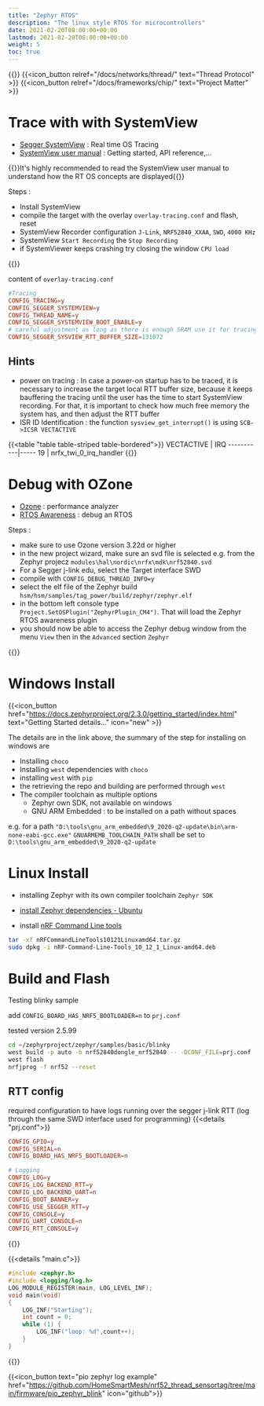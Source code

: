```yaml
---
title: "Zephyr RTOS"
description: "The linux style RTOS for microcontrollers"
date: 2021-02-20T08:00:00+00:00
lastmod: 2021-02-20T08:00:00+00:00
weight: 5
toc: true
---
```

{{<load-photoswipe >}}
{{<icon_button relref="/docs/networks/thread/" text="Thread Protocol" >}}
{{<icon_button relref="/docs/frameworks/chip/" text="Project Matter" >}}

# Trace with with SystemView
* [Segger SystemView](https://www.segger.com/products/development-tools/systemview/) : Real time OS Tracing
* [SystemView user manual](https://www.segger.com/downloads/free-utilities/UM08027) : Getting started, API reference,...

{{<hint warning>}}It's highly recommended to read the SystemView user manual to understand how the RT OS concepts are displayed{{</hint>}}

Steps :
* Install SystemView
* compile the target with the overlay `overlay-tracing.conf` and flash, reset
* SystemView Recorder configuration `J-Link`, `NRF52840_XXAA`, `SWD`, `4000 KHz`
* SystemView `Start Recording` the `Stop Recording`
* if SystemViewer keeps crashing try closing the window `CPU load`

{{<gfigure src="/images/zephyr/systemview.webp" width="500px">}}

content of `overlay-tracing.conf`
```conf
#Tracing
CONFIG_TRACING=y
CONFIG_SEGGER_SYSTEMVIEW=y
CONFIG_THREAD_NAME=y
CONFIG_SEGGER_SYSTEMVIEW_BOOT_ENABLE=y
# careful adjustment as long as there is enough SRAM use it for tracing 128 KB
CONFIG_SEGGER_SYSVIEW_RTT_BUFFER_SIZE=131072
```
## Hints
* power on tracing : In case a power-on startup has to be traced, it is necessary to increase the target local RTT buffer size, because it keeps bauffering the tracing until the user has the time to start SystemView recording. For that, it is important to check how much free memory the system has, and then adjust the RTT buffer
* ISR ID Identification : the function `sysview_get_interrupt()` is using `SCB->ICSR VECTACTIVE`


{{<table "table table-striped table-bordered">}}
VECTACTIVE | IRQ
-----------|-----
19 | nrfx_twi_0_irq_handler
{{</table>}}


# Debug with OZone
* [Ozone](https://www.segger.com/products/development-tools/ozone-j-link-debugger/) : performance analyzer
* [RTOS Awareness](https://www.segger.com/products/development-tools/ozone-j-link-debugger/technology/rtos-awareness/) : debug an RTOS

Steps :
* make sure to use Ozone version 3.22d or higher
* in the new project wizard, make sure an svd file is selected e.g. from the Zephyr projecz `modules\hal\nordic\nrfx\mdk\nrf52840.svd`
* For a Segger j-link edu, select the Target interface SWD
* compile with `CONFIG_DEBUG_THREAD_INFO=y`
* select the elf file of the Zephyr build `hsm/hsm/samples/tag_power/build/zephyr/zephyr.elf`
* in the bottom left console type `Project.SetOSPlugin("ZephyrPlugin_CM4")`. That will load the Zephyr RTOS awareness plugin
* you should now be able to access the Zephyr debug window from the menu `View` then in the `Advanced` section `Zephyr`

{{<gfigure src="/images/zephyr/ozone_zephyr.png" width="500px">}}

# Windows Install
{{<icon_button href="https://docs.zephyrproject.org/2.3.0/getting_started/index.html" text="Getting Started details..."  icon="new" >}}

The details are in the link above, the summary of the step for installing on windows are
* Installing `choco`
* Installing `west` dependencies with `choco`
* installing `west` with `pip`
* the retrieving the repo and building are performed through `west`
* The compiler toolchain as multiple options
  * Zephyr own SDK, not available on windows
  * GNU ARM Embedded : to be installed on a path without spaces

e.g. for a path `"D:\tools\gnu_arm_embedded\9_2020-q2-update\bin\arm-none-eabi-gcc.exe"` `GNUARMEMB_TOOLCHAIN_PATH` shall be set to `D:\tools\gnu_arm_embedded\9_2020-q2-update`
# Linux Install
* installing Zephyr with its own compiler toolchain `Zephyr SDK`

* [install Zephyr dependencies - Ubuntu](https://developer.nordicsemi.com/nRF_Connect_SDK/doc/latest/zephyr/getting_started/index.html#install-required-tools)
* install [nRF Command Line tools](https://www.nordicsemi.com/Software-and-tools/Development-Tools/nRF-Command-Line-Tools/Download#infotabs)

```bash
tar -xf nRFCommandLineTools10121Linuxamd64.tar.gz
sudo dpkg -i nRF-Command-Line-Tools_10_12_1_Linux-amd64.deb
```
# Build and Flash

Testing blinky sample

add `CONFIG_BOARD_HAS_NRF5_BOOTLOADER=n` to `prj.conf`

tested version 2.5.99
```bash
cd ~/zephyrproject/zephyr/samples/basic/blinky
west build -p auto -b nrf52840dongle_nrf52840 -- -DCONF_FILE=prj.conf
west flash
nrfjprog -f nrf52 --reset
```
## RTT config
required configuration to have logs running over the segger j-link RTT (log through the same SWD interface used for programming)
{{<details "prj.conf">}}
```conf
CONFIG_GPIO=y
CONFIG_SERIAL=n
CONFIG_BOARD_HAS_NRF5_BOOTLOADER=n

# Logging
CONFIG_LOG=y
CONFIG_LOG_BACKEND_RTT=y
CONFIG_LOG_BACKEND_UART=n
CONFIG_BOOT_BANNER=y
CONFIG_USE_SEGGER_RTT=y
CONFIG_CONSOLE=y
CONFIG_UART_CONSOLE=n
CONFIG_RTT_CONSOLE=y
```
{{</details>}}

{{<details "main.c">}}
```C
#include <zephyr.h>
#include <logging/log.h>
LOG_MODULE_REGISTER(main, LOG_LEVEL_INF);
void main(void)
{
	LOG_INF("Starting");
	int count = 0;
	while (1) {
		LOG_INF("loop: %d",count++);
	}
}

```
{{</details>}}

{{<icon_button text="pio zephyr log example" href="https://github.com/HomeSmartMesh/nrf52_thread_sensortag/tree/main/firmware/pio_zephyr_blink" icon="github">}}
